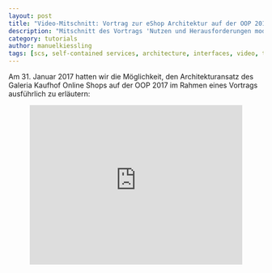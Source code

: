 ```yaml
---
layout: post
title: "Video-Mitschnitt: Vortrag zur eShop Architektur auf der OOP 2017"
description: "Mitschnitt des Vortrags 'Nutzen und Herausforderungen moderner Architektur am Beispiel des Galeria Kaufhof Online Shops' auf der OOP 2017 in München."
category: tutorials
author: manuelkiessling
tags: [scs, self-contained services, architecture, interfaces, video, talk]
---
```


<p>
    Am 31. Januar 2017 hatten wir die Möglichkeit, den Architekturansatz des Galeria Kaufhof Online Shops auf der OOP 2017 im Rahmen eines Vortrags ausführlich zu erläutern:
</p>

<center>
<iframe width="420" height="315" src="https://www.youtube.com/embed/BBn9VsXhIyE" frameborder="0" allowfullscreen></iframe>
</center>

<br clear="all">